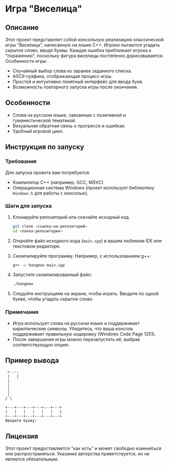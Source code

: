 # Игра "Виселица"

## Описание
Этот проект представляет собой консольную реализацию классической игры "Виселица", написанную на языке C++. Игроки пытаются угадать скрытое слово, вводя буквы. Каждая ошибка приближает игрока к "поражению", поскольку фигура виселицы постепенно дорисовывается. Особенности игры:

- Случайный выбор слова из заранее заданного списка.
- ASCII-графика, отображающая процесс игры.
- Простой и интуитивно понятный интерфейс для ввода букв.
- Возможность повторного запуска игры после окончания.

## Особенности
- Слова на русском языке, связанные с позитивной и гуманистической тематикой.
- Визуальная обратная связь о прогрессе и ошибках.
- Удобный игровой цикл.

## Инструкция по запуску

### Требования
Для запуска проекта вам потребуется:
- Компилятор C++ (например, GCC, MSVC).
- Операционная система Windows (проект использует библиотеку `Windows.h` для работы с консолью).

### Шаги для запуска

1. Клонируйте репозиторий или скачайте исходный код.
   ```bash
   git clone <ссылка-на-репозиторий>
   cd <папка-репозитория>
   ```

2. Откройте файл исходного кода (`main.cpp`) в вашем любимом IDE или текстовом редакторе.

3. Скомпилируйте программу. Например, с использованием g++:
   ```bash
   g++ -o hangman main.cpp
   ```

4. Запустите скомпилированный файл:
   ```bash
   ./hangman
   ```

5. Следуйте инструкциям на экране, чтобы играть. Вводите по одной букве, чтобы угадать скрытое слово.

### Примечания
- Игра использует слова на русском языке и поддерживает кириллические символы. Убедитесь, что ваша консоль поддерживает правильную кодировку (Windows Code Page 1251).
- После завершения игры можно перезапустить её, выбрав соответствующую опцию.

## Пример вывода
```
 г----
 |   |
 |     
 |     
 |     
 |     
/ \     

+---+---+---+---+---+---+
|   |   |   |   |   |   |
+---+---+---+---+---+---+
Введите букву: 
```

## Лицензия
Этот проект предоставляется "как есть" и может свободно изменяться или распространяться. Указание авторства приветствуется, но не является обязательным.

